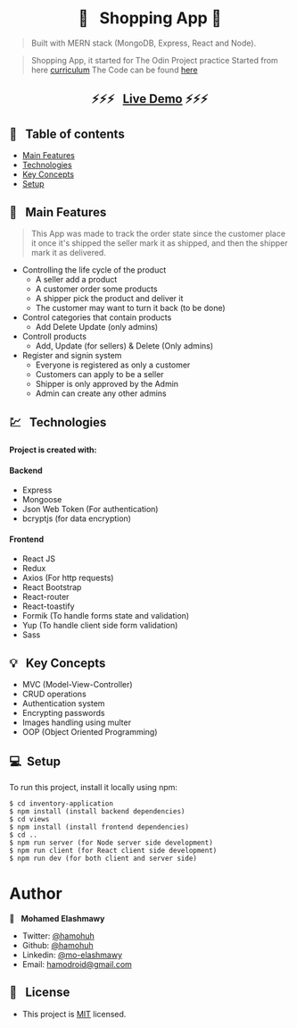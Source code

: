 <h1 align="center">  🛒 &nbsp; Shopping App 🛒 </h1>

> Built with MERN stack (MongoDB, Express, React and Node).

> Shopping App, it started for The Odin Project practice
> Started from here [curriculum](https://www.theodinproject.com/courses/nodejs/lessons/inventory-application)
> The Code can be found [here](https://github.com/hamohuh/inventory-application)

### <h2 align="center"> ⚡️⚡️⚡️ &nbsp; [Live Demo](https://afternoon-atoll-93127.herokuapp.com/) ⚡️⚡️⚡️ </h2>

## 📜 &nbsp; Table of contents

- [Main Features](#main-features)
- [Technologies](#technologies)
- [Key Concepts](#key-concepts)
- [Setup](#setup)

## 🚩 &nbsp; Main Features

> This App was made to track the order state since the customer place it
> once it's shipped the seller mark it as shipped, and then the shipper mark it as delivered.

- Controlling the life cycle of the product
  - A seller add a product
  - A customer order some products
  - A shipper pick the product and deliver it
  - The customer may want to turn it back (to be done)
- Control categories that contain products
  - Add Delete Update (only admins)
- Controll products
  - Add, Update (for sellers) & Delete (Only admins)
- Register and signin system
  - Everyone is registered as only a customer
  - Customers can apply to be a seller
  - Shipper is only approved by the Admin
  - Admin can create any other admins

## 💹 &nbsp; Technologies

#### Project is created with:

#### Backend

- Express
- Mongoose
- Json Web Token (For authentication)
- bcryptjs (for data encryption)

#### Frontend

- React JS
- Redux
- Axios (For http requests)
- React Bootstrap
- React-router
- React-toastify
- Formik (To handle forms state and validation)
- Yup (To handle client side form validation)
- Sass

## 💡 &nbsp; Key Concepts

- MVC (Model-View-Controller)
- CRUD operations
- Authentication system
- Encrypting passwords
- Images handling using multer
- OOP (Object Oriented Programming)

## 💻 &nbsp;Setup

To run this project, install it locally using npm:

```
$ cd inventory-application
$ npm install (install backend dependencies)
$ cd views
$ npm install (install frontend dependencies)
$ cd ..
$ npm run server (for Node server side development)
$ npm run client (for React client side development)
$ npm run dev (for both client and server side)
```

# Author

👤 &nbsp; **Mohamed Elashmawy**

- Twitter: [@hamohuh](https://twitter.com/hamohuh)
- Github: [@hamohuh](https://github.com/hamohuh)
- Linkedin: [@mo-elashmawy](https://www.linkedin.com/in/mo-elashmawy/)
- Email: [hamodroid@gmail.com](mailto:hamodroid@gmail.com)

## 📝 &nbsp; License

- This project is [MIT](./LICENSE) licensed.
